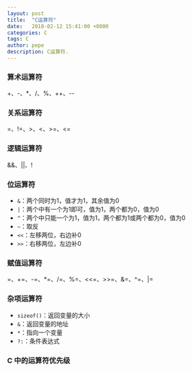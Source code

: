 ```yaml
---
layout: post
title:  "C运算符"
date:   2018-02-12 15:41:00 +0800
categories: C
tags: C
author: pepe
description: C运算符.
---
```


### **算术运算符**

+、-、*、/、%、++、--

### **关系运算符**

=、!=、>、<、>=、<=

### **逻辑运算符**

&&、||、!

### **位运算符**

* `&`：两个同时为1，值才为1，其余值为0
* `|`：两个中有一个为1即可，值为1，两个都为0，值为0
* `^`：两个中只能一个为1，值为1，两个都为1或两个都为0，值为0
* `~`：取反
* `<<`：左移两位，右边补0
* `>>`：右移两位，左边补0

### **赋值运算符**

=、+=、-=、*=、/=、%=、<<=、>>=、&=、^=、|=

### **杂项运算符**

* `sizeof()`：返回变量的大小
* `&`：返回变量的地址
* `*`：指向一个变量
* `?:`：条件表达式

### **C 中的运算符优先级**



